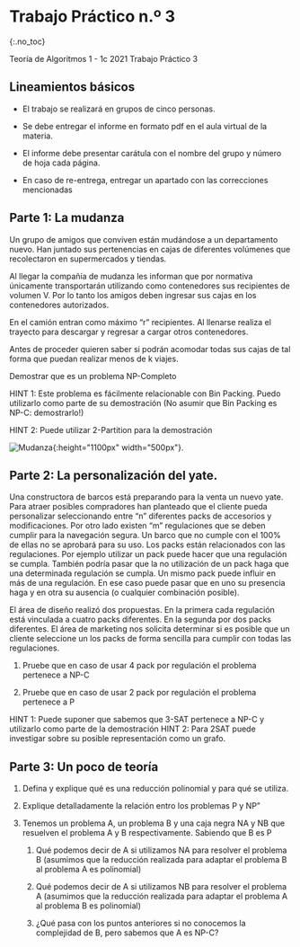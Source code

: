 Trabajo Práctico n.º 3
======================
{:.no_toc}

Teoría de Algoritmos 1 - 1c 2021
Trabajo Práctico 3

## Lineamientos básicos

- El trabajo se realizará en grupos de cinco personas.

- Se debe entregar el informe en formato pdf en el aula virtual de la materia.

- El informe debe presentar carátula con el nombre del grupo y número de hoja cada página.

- En caso de re-entrega, entregar un apartado con las correcciones mencionadas

## Parte 1: La mudanza

Un grupo de amigos que conviven están mudándose a un departamento nuevo. Han juntado sus pertenencias en cajas de diferentes volúmenes que recolectaron en supermercados y tiendas. 

Al llegar la compañía de mudanza les informan que por normativa únicamente transportarán utilizando como contenedores sus recipientes de volumen V. Por lo tanto los amigos deben ingresar sus cajas en los contenedores autorizados.

En el camión entran como máximo “r” recipientes. Al llenarse realiza el trayecto para descargar y regresar a cargar otros contenedores.
 
Antes de proceder quieren saber si podrán acomodar todas sus cajas de tal forma que puedan realizar menos de k viajes.

Demostrar que es un problema NP-Completo

HINT 1: Este problema es fácilmente relacionable con Bin Packing. Puedo utilizarlo como parte de su demostración (No asumir que Bin Packing es NP-C: demostrarlo!)

HINT 2: Puede utilizar 2-Partition para la demostración

![Mudanza](/tda/images/mudanza.png){:height="1100px" width="500px"}.


## Parte 2: La personalización del yate.

Una constructora de barcos está preparando para la venta un nuevo yate. Para atraer posibles compradores han planteado que el cliente pueda personalizar seleccionando entre “n” diferentes packs de accesorios y modificaciones.
Por otro lado existen “m” regulaciones que se deben cumplir para la navegación segura. Un barco que no cumple con el 100% de ellas no se aprobará para su uso. 
Los packs están relacionados con las regulaciones. Por ejemplo utilizar un pack puede hacer que una regulación se cumpla. También podría pasar que la no utilización de un pack haga que una determinada regulación se cumpla. Un mismo pack puede influir en más de una regulación. En ese caso puede pasar que en uno su presencia haga y en otra su ausencia (o cualquier combinación posible).

El área de diseño realizó dos propuestas. En la primera cada regulación está vinculada a cuatro packs diferentes. En la segunda por dos packs diferentes.
El área de marketing nos solicita determinar si es posible que un cliente seleccione un los packs de forma sencilla para cumplir con todas las regulaciones.
   
1. Pruebe que en caso de usar 4 pack por regulación el problema pertenece a NP-C

1. Pruebe que en caso de usar 2 pack por regulación el problema pertenece a P


HINT 1: Puede suponer que sabemos que 3-SAT pertenece a NP-C y utilizarlo como parte de la demostración 
HINT 2: Para 2SAT puede investigar sobre su posible representación como un grafo.


## Parte 3: Un poco de teoría

1. Defina y explique qué es una reducción polinomial y para qué se utiliza.

1. Explique detalladamente la relación entro los problemas P y NP”

1. Tenemos un problema A, un problema B y una caja negra NA y NB que resuelven el problema A y B respectivamente. Sabiendo que B es P

   1. Qué podemos decir de A si utilizamos NA para resolver el problema B (asumimos que la reducción realizada para adaptar el problema B al problema A es polinomial)
   
   1. Qué podemos decir de A si utilizamos NB para resolver el problema A (asumimos que la reducción realizada para adaptar el problema A al problema B es polinomial)
   
   1. ¿Qué pasa con los puntos anteriores si no conocemos la complejidad de B, pero sabemos que A es NP-C?
